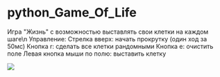 # python_Game_Of_Life
Игра "Жизнь" с возможностью выставлять свои клетки на каждом шаге\n
Управление: 
  Стрелка вверх: начать прокрутку (один ход за 50мс)
  Кнопка r: сделать все клетки рандомными
  Кнопка e: очистить поле
  Левая кнопка мыши по полю: выставить клетку
  
[![](https://github.com/g0007b1/python_Game_Of_Life/blob/main/GameOfLife.gif)](https://github.com/g0007b1/python_Game_Of_Life/blob/main/GameOfLife.gif)
